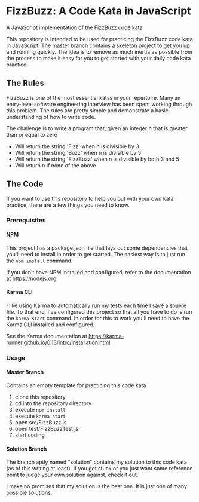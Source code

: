 FizzBuzz: A Code Kata in JavaScript
===================================
A JavaScript implementation of the FizzBuzz code kata

This repository is intended to be used for practicing the FizzBuzz code kata in JavaScript.  The master branch contains a skeleton project to get you up and running quickly.  The idea is to remove as much inertia as possible from the process to make it easy for you to get started with your daily code kata practice.

The Rules
---------
FizzBuzz is one of the most essential katas in your repertoire.  Many an entry-level software engineering interview has been spent working through this problem.  The rules are pretty simple and demonstrate a basic understanding of how to write code.

The challenge is to write a program that, given an integer n that is greater than or equal to zero

- Will return the string 'Fizz' when n is divisible by 3
- Will return the string 'Buzz' when n is divisible by 5
- Will return the string 'FizzBuzz' when n is divisible by both 3 and 5
- Will return n if none of the above

The Code
--------
If you want to use this repository to help you out with your own kata practice, there are a few things you need to know.

### Prerequisites
#### NPM
This project has a package.json file that lays out some dependencies that you'll need to install in order to get started.  The easiest way is to just run the `npm install` command.  

If you don't have NPM installed and configured, refer to the documentation at https://nodejs.org

#### Karma CLI
I like using Karma to automatically run my tests each time I save a source file.  To that end, I've configured this project so that all you have to do is run the `karma start` command.  In order for this to work you'll need to have the Karma CLI installed and configured.

See the Karma documentation at https://karma-runner.github.io/0.13/intro/installation.html

### Usage
#### Master Branch
Contains an empty template for practicing this code kata

1. clone this repository
1. cd into the repository directory
1. execute `npm install`
1. execute `karma start`
1. open src/FizzBuzz.js
1. open test/FizzBuzzTest.js
1. start coding

#### Solution Branch
The branch aptly named "solution" contains my solution to this code kata (as of this writing at least).  If you get stuck or you just want some reference point to judge your own solution against, check it out.

I make no promises that my solution is the best one.  It is just one of many possible solutions.